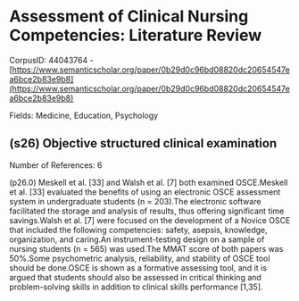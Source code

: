 # Assessment of Clinical Nursing Competencies: Literature Review

CorpusID: 44043764 - [https://www.semanticscholar.org/paper/0b29d0c96bd08820dc20654547ea6bce2b83e9b8](https://www.semanticscholar.org/paper/0b29d0c96bd08820dc20654547ea6bce2b83e9b8)

Fields: Medicine, Education, Psychology

## (s26) Objective structured clinical examination
Number of References: 6

(p26.0) Meskell et al. [33] and Walsh et al. [7] both examined OSCE.Meskell et al. [33] evaluated the benefits of using an electronic OSCE assessment system in undergraduate students (n = 203).The electronic software facilitated the storage and analysis of results, thus offering significant time savings.Walsh et al. [7] were focused on the development of a Novice OSCE that included the following competencies: safety, asepsis, knowledge, organization, and caring.An instrument-testing design on a sample of nursing students (n = 565) was used.The MMAT score of both papers was 50%.Some psychometric analysis, reliability, and stability of OSCE tool should be done.OSCE is shown as a formative assessing tool, and it is argued that students should also be assessed in critical thinking and problem-solving skills in addition to clinical skills performance [1,35].
